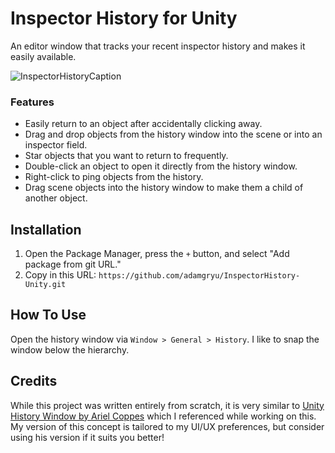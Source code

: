 # Inspector History for Unity

An editor window that tracks your recent inspector history and makes it easily available.

![InspectorHistoryCaption](https://github.com/adamgryu/InspectorHistory-Unity/assets/2540830/4d602220-b53a-42e2-9d00-f81abd219199)

### Features
- Easily return to an object after accidentally clicking away.
- Drag and drop objects from the history window into the scene or into an inspector field.
- Star objects that you want to return to frequently.
- Double-click an object to open it directly from the history window.
- Right-click to ping objects from the history.
- Drag scene objects into the history window to make them a child of another object. 

## Installation
1. Open the Package Manager, press the `+` button, and select "Add package from git URL."
2. Copy in this URL: `https://github.com/adamgryu/InspectorHistory-Unity.git`

## How To Use
Open the history window via `Window > General > History`. I like to snap the window below the hierarchy.

## Credits
While this project was written entirely from scratch, it is very similar to [Unity History Window by Ariel Coppes](https://github.com/acoppes/unity-history-window) which I referenced while working on this. My version of this concept is tailored to my UI/UX preferences, but consider using his version if it suits you better!
